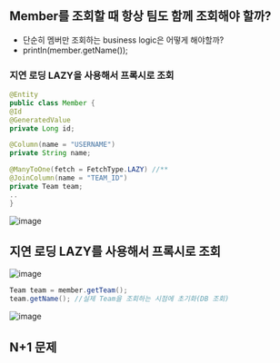 
## Member를 조회할 때 항상 팀도 함께 조회해야 할까?

- 단순히 멤버만 조회하는 business logic은 어떻게 해야할까?
- println(member.getName());

### 지연 로딩 LAZY을 사용해서 프록시로 조회

```java
@Entity
public class Member {
@Id
@GeneratedValue 
private Long id;

@Column(name = "USERNAME")
private String name; 

@ManyToOne(fetch = FetchType.LAZY) //** 
@JoinColumn(name = "TEAM_ID")
private Team team;
..
}
```

![image](https://user-images.githubusercontent.com/29927233/133105675-2ccd4a59-cd9a-4e82-a062-b8d6a7d9b358.png)


## 지연 로딩 LAZY를 사용해서 프록시로 조회

![image](https://user-images.githubusercontent.com/29927233/133105700-0bad9fdd-2095-4cc6-bb1c-616f6aa3e98e.png)

```java
Team team = member.getTeam();
team.getName(); //실제 Team을 조회하는 시점에 초기화(DB 조회)
```

![image](https://user-images.githubusercontent.com/29927233/133105726-8b7e9f06-b7b9-4111-9d2a-2631bfaadc49.png)

## N+1 문제


